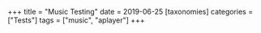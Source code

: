 +++
title = "Music Testing"
date = 2019-06-25
[taxonomies]
categories = ["Tests"]
tags = ["music", "aplayer"]
+++

<meting-js
	server="netease"
	type="song"
	id="1395939522">
</meting-js>

<meting-js
	server="netease"
	type="album"
	id="82260016">
</meting-js>

<!-- more -->

